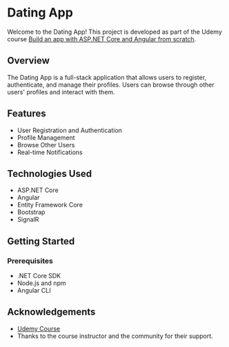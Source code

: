 # Dating App

Welcome to the Dating App! This project is developed as part of the Udemy course [Build an app with ASP.NET Core and Angular from scratch](https://www.udemy.com/course/build-an-app-with-aspnet-core-and-angular-from-scratch).

## Overview

The Dating App is a full-stack application that allows users to register, authenticate, and manage their profiles. Users can browse through other users' profiles and interact with them.

## Features

- User Registration and Authentication
- Profile Management
- Browse Other Users
- Real-time Notifications

## Technologies Used

- ASP.NET Core
- Angular
- Entity Framework Core
- Bootstrap
- SignalR

## Getting Started

### Prerequisites

- .NET Core SDK
- Node.js and npm
- Angular CLI

## Acknowledgements

* [Udemy Course](https://www.udemy.com/course/build-an-app-with-aspnet-core-and-angular-from-scratch)
* Thanks to the course instructor and the community for their support.
